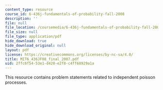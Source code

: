 ```yaml
---
content_type: resource
course_id: 6-436j-fundamentals-of-probability-fall-2008
description: ''
file: null
file_location: /coursemedia/6-436j-fundamentals-of-probability-fall-2008/2ffc6f5453e1d420e2f8c4ff68929a1a_MIT6_436JF08_final_2007.pdf
file_size: null
file_type: application/pdf
hide_download: true
hide_download_original: null
layout: pdf
license: https://creativecommons.org/licenses/by-nc-sa/4.0/
title: MIT6_436JF08_final_2007.pdf
uid: 2ffc6f54-53e1-d420-e2f8-c4ff68929a1a
---
```

This resource contains problem statements related to independent poisson processes.